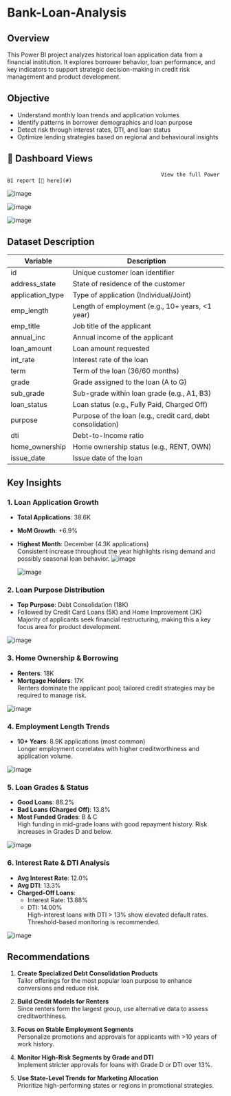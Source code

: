 # Bank-Loan-Analysis
## Overview

This Power BI project analyzes historical loan application data from a financial institution. It explores borrower behavior, loan performance, and key indicators to support strategic decision-making in credit risk management and product development.


## Objective

- Understand monthly loan trends and application volumes
- Identify patterns in borrower demographics and loan purpose
- Detect risk through interest rates, DTI, and loan status
- Optimize lending strategies based on regional and behavioural insights

## 📸 Dashboard Views


                                                      View the full Power BI report [🔗 here](#) 
![image](https://github.com/user-attachments/assets/bf265ddf-c99d-4bca-8099-17960debebc4)

![image](https://github.com/user-attachments/assets/5149e603-5e42-403b-a0ea-be44c76e7ef1)

![image](https://github.com/user-attachments/assets/70e309ed-2801-49f3-8940-65a8ff995f09)



## Dataset Description


| Variable               | Description                                                 |
|------------------------|-------------------------------------------------------------|
| id                     | Unique customer loan identifier                             |
| address_state          | State of residence of the customer                          |
| application_type       | Type of application (Individual/Joint)                      |
| emp_length             | Length of employment (e.g., 10+ years, <1 year)             |
| emp_title              | Job title of the applicant                                  |
| annual_inc             | Annual income of the applicant                              |
| loan_amount            | Loan amount requested                                       |
| int_rate               | Interest rate of the loan                                   |
| term                   | Term of the loan (36/60 months)                             |
| grade                  | Grade assigned to the loan (A to G)                         |
| sub_grade              | Sub-grade within loan grade (e.g., A1, B3)                  |
| loan_status            | Loan status (e.g., Fully Paid, Charged Off)                 |
| purpose                | Purpose of the loan (e.g., credit card, debt consolidation) |
| dti                    | Debt-to-Income ratio                                        |
| home_ownership         | Home ownership status (e.g., RENT, OWN)                     |
| issue_date             | Issue date of the loan                                      |



## Key Insights

### 1. Loan Application Growth
- **Total Applications**: 38.6K  
- **MoM Growth**: +6.9%  
- **Highest Month**: December (4.3K applications)  
 Consistent increase throughout the year highlights rising demand and possibly seasonal loan behavior.
                           ![image](https://github.com/user-attachments/assets/78747ee0-8aba-4bb4-a082-b0a73aef335b)

     ![image](https://github.com/user-attachments/assets/f983770b-4911-4fed-9308-245a105c9848)


### 2.  Loan Purpose Distribution
- **Top Purpose**: Debt Consolidation (18K)
- Followed by Credit Card Loans (5K) and Home Improvement (3K)  
 Majority of applicants seek financial restructuring, making this a key focus area for product development.

![image](https://github.com/user-attachments/assets/2bda055d-b82e-457c-9443-fc9fbcd96629)


### 3.  Home Ownership & Borrowing
- **Renters**: 18K  
- **Mortgage Holders**: 17K  
Renters dominate the applicant pool; tailored credit strategies may be required to manage risk.

![image](https://github.com/user-attachments/assets/bbab61e5-6df6-43a3-aebe-c67b6d5cf0a7)

### 4. Employment Length Trends
- **10+ Years**: 8.9K applications (most common)  
Longer employment correlates with higher creditworthiness and application volume.

![image](https://github.com/user-attachments/assets/221fd074-6597-498e-8c07-96a94c3143f6)

### 5. Loan Grades & Status
- **Good Loans**: 86.2%  
- **Bad Loans (Charged Off)**: 13.8%  
- **Most Funded Grades**: B & C  
High funding in mid-grade loans with good repayment history. Risk increases in Grades D and below.

![image](https://github.com/user-attachments/assets/85dd603d-9a31-4631-90d5-046693c8519b)

### 6.  Interest Rate & DTI Analysis
- **Avg Interest Rate**: 12.0%  
- **Avg DTI**: 13.3%  
- **Charged-Off Loans**:
  - Interest Rate: 13.88%
  - DTI: 14.00%  
 High-interest loans with DTI > 13% show elevated default rates. Threshold-based monitoring is recommended.

![image](https://github.com/user-attachments/assets/aa9991e4-d9e9-43d7-b454-456b049bbbc2)


## Recommendations

1. **Create Specialized Debt Consolidation Products**  
   Tailor offerings for the most popular loan purpose to enhance conversions and reduce risk.

2. **Build Credit Models for Renters**  
   Since renters form the largest group, use alternative data to assess creditworthiness.

3. **Focus on Stable Employment Segments**  
   Personalize promotions and approvals for applicants with >10 years of work history.

4. **Monitor High-Risk Segments by Grade and DTI**  
   Implement stricter approvals for loans with Grade D or DTI over 13%.

5. **Use State-Level Trends for Marketing Allocation**  
   Prioritize high-performing states or regions in promotional strategies.
